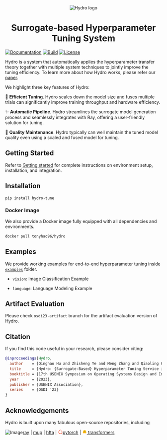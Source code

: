 <div align="center">
<picture>
  <source media="(prefers-color-scheme: dark)" srcset="docs/assets/logo-dark.png">
  <source media="(prefers-color-scheme: light)" srcset="docs/assets/logo-light.png">
  <img alt="Hydro logo" width="60%" src="docs/assets/logo.png">
</picture>
<h1>Surrogate-based Hyperparameter Tuning System</h1>
</div>

[![Documentation](https://custom-icon-badges.demolab.com/badge/Documentation-blue.svg?logo=repo)](https://s-lab-system-group.github.io/Hydro/)
[![Build](https://custom-icon-badges.demolab.com/github/actions/workflow/status/DenverCoder1/custom-icon-badges/ci.yml?branch=main&logo=check-circle-fill&logoColor=white)](https://github.com/S-Lab-System-Group/Hydro/actions)
[![License](https://custom-icon-badges.herokuapp.com/github/license/S-Lab-System-Group/Hydro?logo=law)](https://opensource.org/licenses/Apache-2.0)


Hydro is a system that automatically applies the hyperparameter transfer theory together with multiple system techniques to jointly improve the tuning efficiency. To learn more about how Hydro works, please refer our [paper](https://www.usenix.org/conference/osdi23/presentation/hu).

We highlight three key features of Hydro:

🚀 **Efficient Tuning**. Hydro scales down the model size and fuses multiple trials can significantly improve training throughput and hardware efficiency.

✨ **Automatic Pipeline**. Hydro streamlines the surrogate model generation process and seamlessly integrates with Ray, offering a user-friendly solution for tuning.

🎉 **Quality Maintenance**. Hydro typically can well maintain the tuned model quality even using a scaled and fused model for tuning.

## Getting Started

Refer to [Getting started](https://s-lab-system-group.github.io/Hydro/) for complete instructions on environment setup, installation, and integration.



## Installation

```
pip install hydro-tune
```

### Docker Image

We also provide a Docker image fully equipped with all dependencies and environments.

```sh
docker pull tonyhao96/hydro
```
## Examples

We provide working examples for end-to-end hyperparameter tuning inside [`examples`](examples) folder.

+ `vision`: Image Classification Example

+ `language`: Language Modeling Example


## Artifact Evaluation
Please check `osdi23-artifact` branch for the artifact evaluation version of Hydro.


## Citation
If you find this code useful in your research, please consider citing:

```bibtex
@inproceedings{Hydro,
  author    = {Qinghao Hu and Zhisheng Ye and Meng Zhang and Qiaoling Chen and Peng Sun and Yonggang Wen and Tianwei Zhang},
  title     = {Hydro: {Surrogate-Based} Hyperparameter Tuning Service in Datacenters},
  booktitle = {17th USENIX Symposium on Operating Systems Design and Implementation},
  year      = {2023},
  publisher = {USENIX Association},
  series    = {OSDI '23}
}
```

## Acknowledgements

Hydro is built upon many fabulous open-source repositories, including

<img src="docs/assets/external/ray.ico" alt="Image" width="15" height="15">[ray](https://github.com/ray-project/ray) | [mup](https://github.com/microsoft/mup) | [hfta](https://github.com/UofT-EcoSystem/hfta) | <img src="docs/assets/external/pytorch-icon.svg" alt="Image" width="15" height="15">[pytorch](https://github.com/pytorch/pytorch) | <img src="docs/assets/external/hf-logo.svg" alt="Image" width="15" height="15">[
transformers](https://github.com/huggingface/transformers)
